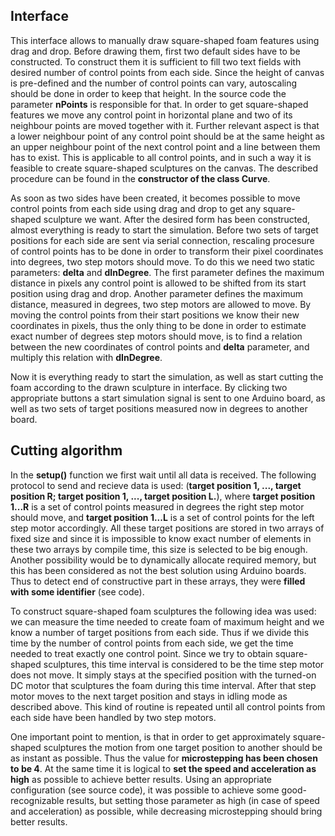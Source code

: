 ## Interface
	
This interface allows to manually draw square-shaped foam features using drag and drop. Before drawing them, first two default sides have to be constructed. To construct them it is sufficient to fill two text fields with desired number of control points from each side. Since the height of canvas is pre-defined and the number of control points can vary, autoscaling should be done in order to keep that height. In the source code the parameter **nPoints** is responsible for that. In order to get square-shaped features we move any control point in horizontal plane and two of its neighbour points are moved together with it. Further relevant aspect is that a lower neighbour point of any control point should be at the same height as an upper neighbour point of the next control point and a line between them has to exist. This is applicable to all control points, and in such a way it is feasible to create square-shaped sculptures on the canvas. The described procedure can be found in the **constructor of the class Curve**.

As soon as two sides have been created, it becomes possible to move control points from each side
using drag and drop to get any square-shaped sculpture we want. After the desired form has been
constructed, almost everything is ready to start the simulation. Before two sets of target positions
for each side are sent via serial connection, rescaling procesure of control points has to be done in
order to transform their pixel coordinates into degrees, two step motors should move. To do this we
need two static parameters: **delta** and **dInDegree**. The first parameter defines the maximum distance in 
pixels any control point is allowed to be shifted from its start position using drag and drop. Another
parameter defines the maximum distance, measured in degrees, two step motors are allowed to move. By
moving the control points from their start positions we know their new coordinates in pixels, thus
the only thing to be done in order to estimate exact number of degrees step motors should move, is to
find a relation between the new coordinates of control points and **delta** parameter, and multiply this
relation with **dInDegree**.

Now it is everything ready to start the simulation, as well as start cutting the foam according to
the drawn sculpture in interface. By clicking two appropriate buttons a start simulation signal
is sent to one Arduino board, as well as two sets of target positions measured now in degrees to another
board.
	
## Cutting algorithm
	
In the **setup()** function we first wait until all data is received. The following protocol to send and recieve data is used: (**target position 1, ..., target position R; target position 1, ..., target position L.**), where **target position 1...R** is a set of control points measured in degrees the right step motor should move, and **target position 1...L** is a set of control points for the left step motor accordingly. All these target positions are stored in two arrays of fixed size and since it is impossible to know exact number of elements in these two arrays by compile time, this size is selected to be big enough. Another possibility would be to dynamically allocate required memory, but this has been considered as not the best solution using Arduino boards. Thus to detect end of constructive part in these arrays, they were **filled with some
identifier** (see code).

To construct square-shaped foam sculptures the following idea was used: we can measure the time needed to create foam of maximum height and we know a number of target positions from each side. Thus if we divide this time by the number of control points from each side, we get the time needed to treat exactly one control point. Since we try to obtain square-shaped sculptures, this time interval is considered to be the time step motor does not move. It simply stays at the specified position with the turned-on DC motor that sculptures the foam during this time interval. After that step motor moves to the next target position and stays in idling mode as described above. This kind of routine is repeated until all control points from each side have been handled by two step motors. 

One important point to mention, is that in order to get approximately square-shaped sculptures the motion from one target position to another should be as instant as possible. Thus the value for **microstepping has been chosen to be 4**. At the same time it is logical to **set the speed and acceleration as high** as possible to achieve better results. Using an appropriate configuration (see source code), it was possible to achieve some good-recognizable results, but setting those parameter as high (in case of speed and acceleration) as possible, while decreasing microstepping should bring better results.
